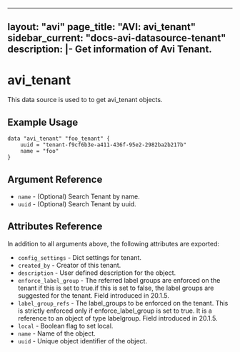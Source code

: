 <!--
    Copyright 2021 VMware, Inc.
    SPDX-License-Identifier: Mozilla Public License 2.0
-->
---
layout: "avi"
page_title: "AVI: avi_tenant"
sidebar_current: "docs-avi-datasource-tenant"
description: |-
  Get information of Avi Tenant.
---

# avi_tenant

This data source is used to to get avi_tenant objects.

## Example Usage

```hcl
data "avi_tenant" "foo_tenant" {
    uuid = "tenant-f9cf6b3e-a411-436f-95e2-2982ba2b217b"
    name = "foo"
}
```

## Argument Reference

* `name` - (Optional) Search Tenant by name.
* `uuid` - (Optional) Search Tenant by uuid.

## Attributes Reference

In addition to all arguments above, the following attributes are exported:

* `config_settings` - Dict settings for tenant.
* `created_by` - Creator of this tenant.
* `description` - User defined description for the object.
* `enforce_label_group` - The referred label groups are enforced on the tenant if this is set to true.if this is set to false, the label groups are suggested for the tenant. Field introduced in 20.1.5.
* `label_group_refs` - The label_groups to be enforced on the tenant. This is strictly enforced only if enforce_label_group is set to true. It is a reference to an object of type labelgroup. Field introduced in 20.1.5.
* `local` - Boolean flag to set local.
* `name` - Name of the object.
* `uuid` - Unique object identifier of the object.


